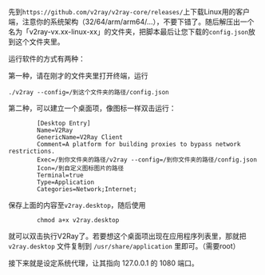 先到`https://github.com/v2ray/v2ray-core/releases/`上下载Linux用的客户端，注意你的系统架构（32/64/arm/arm64/…），不要下错了。随后解压出一个名为「v2ray-vx.xx-linux-xx」的文件夹，把脚本最后让您下载的`config.json`放到这个文件夹里。

运行软件的方式有两种：

第一种，请在刚才的文件夹里打开终端，运行

```
./v2ray --config=/到这个文件夹的路径/config.json
```

第二种，可以建立一个桌面项，像图标一样双击运行：

```
		[Desktop Entry]
		Name=V2Ray
		GenericName=V2Ray Client
		Comment=A platform for building proxies to bypass network restrictions.
		Exec=/到你文件夹的路径/v2ray --config=/到你文件夹的路径/config.json
		Icon=/到自定义图标图片的路径
		Terminal=true
		Type=Application
		Categories=Network;Internet;
```

保存上面的内容至`v2ray.desktop`，随后使用

```
		chmod a+x v2ray.desktop
```

就可以双击执行V2Ray了。若要想这个桌面项出现在应用程序列表里，那就把`v2ray.desktop` 文件复制到 `/usr/share/application` 里即可。（需要root）

接下来就是设定系统代理，让其指向 127.0.0.1 的 1080 端口。
